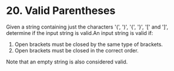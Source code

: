 # 20. Valid Parentheses

Given a string containing just the characters '\(', '\)', '{', '}', '\[' and '\]', determine if the input string is valid.An input string is valid if:

1. Open brackets must be closed by the same type of brackets.
2. Open brackets must be closed in the correct order.

Note that an empty string is also considered valid.



